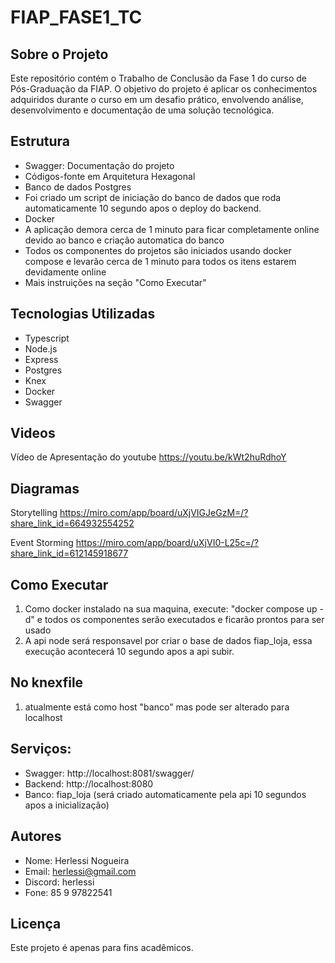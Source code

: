 # FIAP_FASE1_TC

## Sobre o Projeto

Este repositório contém o Trabalho de Conclusão da Fase 1 do curso de Pós-Graduação da FIAP. O objetivo do projeto é aplicar os conhecimentos adquiridos durante o curso em um desafio prático, envolvendo análise, desenvolvimento e documentação de uma solução tecnológica.

## Estrutura

- Swagger: Documentação do projeto
- Códigos-fonte em Arquitetura Hexagonal
- Banco de dados Postgres
- Foi criado um script de iniciação do banco de dados que roda automaticamente 10 segundo apos o deploy do backend.
- Docker
- A aplicação demora cerca de 1 minuto para ficar completamente online devido ao banco e criação automatica do banco
- Todos os componentes do projetos são iniciados usando docker compose e levarão cerca de 1 minuto para todos os itens estarem devidamente online
- Mais instruições na seção "Como Executar"

## Tecnologias Utilizadas

- Typescript
- Node.js
- Express
- Postgres
- Knex
- Docker
- Swagger

## Videos
Vídeo de Apresentação do youtube
https://youtu.be/kWt2huRdhoY

## Diagramas
Storytelling
https://miro.com/app/board/uXjVIGJeGzM=/?share_link_id=664932554252

Event Storming
https://miro.com/app/board/uXjVI0-L25c=/?share_link_id=612145918677


## Como Executar
1. Como docker instalado na sua maquina, execute: "docker compose up -d" e todos os componentes serão executados e ficarão prontos para ser usado
2. A api node será responsavel por criar o base de dados fiap_loja, essa execução acontecerá 10 segundo apos a api subir.

## No knexfile 
1. atualmente está como host "banco" mas pode ser alterado para localhost 

## Serviços:
- Swagger: http://localhost:8081/swagger/
- Backend: http://localhost:8080
- Banco: fiap_loja (será criado automaticamente pela api 10 segundos apos a inicialização)


## Autores
- Nome: Herlessi Nogueira
- Email: herlessi@gmail.com
- Discord: herlessi
- Fone: 85 9 97822541

## Licença

Este projeto é apenas para fins acadêmicos.
